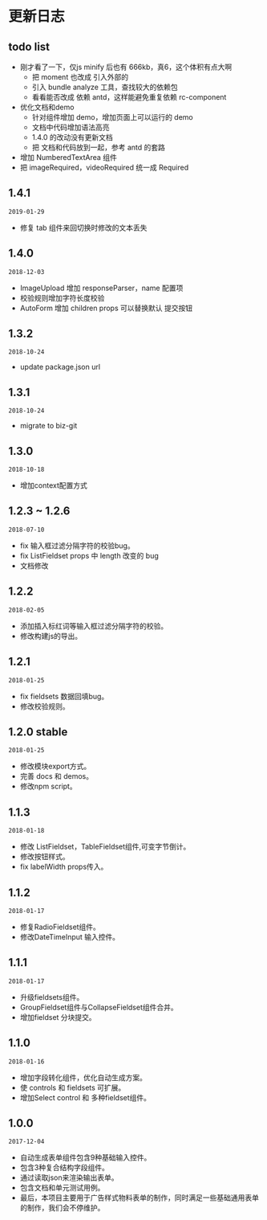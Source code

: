 # 更新日志

## todo list
- 刚才看了一下，仅js minify 后也有 666kb，真6，这个体积有点大啊
    - 把 moment 也改成 引入外部的
    - 引入 bundle analyze 工具，查找较大的依赖包
    - 看看能否改成 依赖 antd，这样能避免重复依赖 rc-component
- 优化文档和demo
    - 针对组件增加 demo，增加页面上可以运行的 demo
    - 文档中代码增加语法高亮
    - 1.4.0 的改动没有更新文档
    - 把 文档和代码放到一起，参考 antd 的套路
- 增加 NumberedTextArea 组件
- 把 imageRequired，videoRequired 统一成 Required

## 1.4.1
`2019-01-29`
- 修复 tab 组件来回切换时修改的文本丢失

## 1.4.0
`2018-12-03`
- ImageUpload 增加 responseParser，name 配置项
- 校验规则增加字符长度校验
- AutoForm 增加 children props 可以替换默认 提交按钮

## 1.3.2
`2018-10-24`
- update package.json url

## 1.3.1
`2018-10-24`
- migrate to biz-git

## 1.3.0
`2018-10-18`
- 增加context配置方式

## 1.2.3 ~ 1.2.6
`2018-07-10`
- fix 输入框过滤分隔字符的校验bug。
- fix ListFieldset props 中 length 改变的 bug
- 文档修改

## 1.2.2
`2018-02-05`
- 添加插入标红词等输入框过滤分隔字符的校验。
- 修改构建js的导出。

## 1.2.1
`2018-01-25`
- fix fieldsets 数据回填bug。
- 修改校验规则。

## 1.2.0 stable
`2018-01-25`
- 修改模块export方式。
- 完善 docs 和 demos。
- 修改npm script。

## 1.1.3
`2018-01-18`
- 修改 ListFieldset，TableFieldset组件,可变字节倒计。
- 修改按钮样式。
- fix labelWidth props传入。

## 1.1.2
`2018-01-17`
- 修复RadioFieldset组件。
- 修改DateTimeInput 输入控件。

## 1.1.1
`2018-01-17`
- 升级fieldsets组件。
- GroupFieldset组件与CollapseFieldset组件合并。
- 增加fieldset 分块提交。

## 1.1.0
`2018-01-16`
- 增加字段转化组件，优化自动生成方案。
- 使 controls 和 fieldsets 可扩展。
- 增加Select control 和 多种fieldset组件。


## 1.0.0
`2017-12-04`
- 自动生成表单组件包含9种基础输入控件。
- 包含3种复合结构字段组件。
- 通过读取json来渲染输出表单。
- 包含文档和单元测试用例。
- 最后，本项目主要用于广告样式物料表单的制作，同时满足一些基础通用表单的制作，我们会不停维护。


